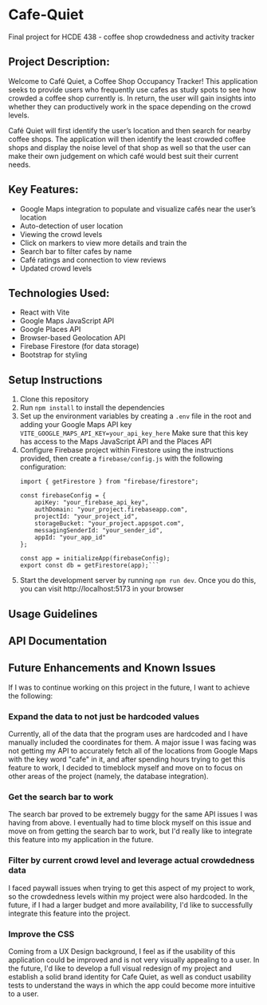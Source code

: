 # Cafe-Quiet
Final project for HCDE 438 - coffee shop crowdedness and activity tracker

## Project Description:
Welcome to Café Quiet, a Coffee Shop Occupancy Tracker! This application seeks to provide users who frequently use cafes as study spots to see how crowded a coffee shop currently is. In return, the user will gain insights into whether they can productively work in the space depending on the crowd levels. 

Café Quiet will first identify the user’s location and then search for nearby coffee shops. The application will then identify the least crowded coffee shops and display the noise level of that shop as well so that the user can make their own judgement on which café would best suit their current needs. 

## Key Features:
- Google Maps integration to populate and visualize cafés near the user’s location
- Auto-detection of user location
- Viewing the crowd levels
- Click on markers to view more details and train the 
- Search bar to filter cafes by name
- Café ratings and connection to view reviews
- Updated crowd levels

## Technologies Used:
- React with Vite
- Google Maps JavaScript API
- Google Places API
- Browser-based Geolocation API 
- Firebase Firestore (for data storage)
- Bootstrap for styling

## Setup Instructions
1. Clone this repository
2. Run <code>npm install</code> to install the dependencies
3. Set up the environment variables by creating a <code>.env</code> file in the root and adding your Google Maps API key
    <code>VITE_GOOGLE_MAPS_API_KEY=your_api_key_here</code>
    Make sure that this key has access to the Maps JavaScript API and the Places API
4. Configure Firebase project within Firestore using the instructions provided, then create a <code>firebase/config.js</code> with the following configuration:
    ```import { initializeApp } from "firebase/app";
    import { getFirestore } from "firebase/firestore";

    const firebaseConfig = {
        apiKey: "your_firebase_api_key",
        authDomain: "your_project.firebaseapp.com",
        projectId: "your_project_id",
        storageBucket: "your_project.appspot.com",
        messagingSenderId: "your_sender_id",
        appId: "your_app_id"
    };

    const app = initializeApp(firebaseConfig);
    export const db = getFirestore(app);```
5. Start the development server by running <code>npm run dev</code>. Once you do this, you can visit http://localhost:5173 in your browser

## Usage Guidelines

## API Documentation

## Future Enhancements and Known Issues
If I was to continue working on this project in the future, I want to achieve the following:
### Expand the data to not just be hardcoded values
Currently, all of the data that the program uses are hardcoded and I have manually included the coordinates for them. A major issue I was facing was not getting my API to accurately fetch all of the locations from Google Maps with the key word "cafe" in it, and after spending hours trying to get this feature to work, I decided to timeblock myself and move on to focus on other areas of the project (namely, the database integration). 

### Get the search bar to work
The search bar proved to be extremely buggy for the same API issues I was having from above. I eventually had to time block myself on this issue and move on from getting the search bar to work, but I'd really like to integrate this feature into my application in the future.

### Filter by current crowd level and leverage actual crowdedness data
I faced paywall issues when trying to get this aspect of my project to work, so the crowdedness levels within my project were also hardcoded. In the future, if I had a larger budget and more availability, I'd like to successfully integrate this feature into the project. 

### Improve the CSS
Coming from a UX Design background, I feel as if the usability of this application could be improved and is not very visually appealing to a user. In the future, I'd like to develop a full visual redesign of my project and establish a solid brand identity for Cafe Quiet, as well as conduct usability tests to understand the ways in which the app could become more intuitive to a user. 